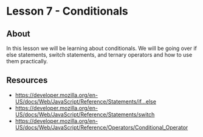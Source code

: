 # Lesson 7 - Conditionals

## About
In this lesson we will be learning about conditionals. We will be going over if else statements, switch statements, and ternary operators and how to use them practically.


## Resources
- https://developer.mozilla.org/en-US/docs/Web/JavaScript/Reference/Statements/if...else
- https://developer.mozilla.org/en-US/docs/Web/JavaScript/Reference/Statements/switch
- https://developer.mozilla.org/en-US/docs/Web/JavaScript/Reference/Operators/Conditional_Operator


